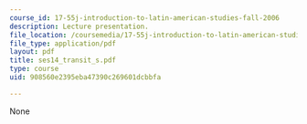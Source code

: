 ```yaml
---
course_id: 17-55j-introduction-to-latin-american-studies-fall-2006
description: Lecture presentation.
file_location: /coursemedia/17-55j-introduction-to-latin-american-studies-fall-2006/908560e2395eba47390c269601dcbbfa_ses14_transit_s.pdf
file_type: application/pdf
layout: pdf
title: ses14_transit_s.pdf
type: course
uid: 908560e2395eba47390c269601dcbbfa

---
```

None